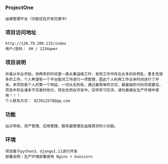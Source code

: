 ### ProjectOne
    运维管理平台（功能任在开发完善中）

### 项目访问地址
    http://120.79.200.115/index
    用户/密码： XH / 1234qwer

### 项目说明
    作者从毕业开始，快两年的时间里一直从事运维工作，发现工作中存在太多的杂而乱，重复性很多的工作，个人希望有一个平台能对工作进行一项管理，因此个人利用工作业余时间进行了开发。本项目是个人的第一个网站，一切从无到有，通过最简单的方式，最基础的代码完成建设，项目中存在诸多不完善的地方，现在任然在开发中。仅供学习交流，请勿直接在生产环境中使用！！！
    个人联系方式： 923912578@qq.com

### 功能
    站点导航、资产管理、应用管理、服务器管理及运维需求的小功能。

### 环境
    项目基于python3、django1.11进行开发
    部署说明：生产环境部署使用 Nginx + Gunicorn
  

